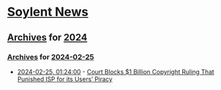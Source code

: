 # [Soylent News](../../../README.md)

## [Archives](../../index.md) for [2024](../index.md)

### [Archives](../../index.md) for [2024-02-25](index.md)

* [2024-02-25, 01:24:00](https://soylentnews.org/article.pl?sid=24/02/23/167236&from=rss) - [Court Blocks $1 Billion Copyright Ruling That Punished ISP for its Users’ Piracy](https://soylentnews.org/article.pl?sid=24/02/23/167236&from=rss)
